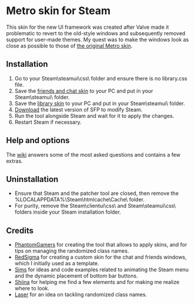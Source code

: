 # Metro skin for Steam

This skin for the new UI framework was created after Valve made it problematic to revert to the old-style windows and subsequently removed support for user-made themes.
My quest was to make the windows look as close as possible to those of [the original Metro skin](https://steamcommunity.com/groups/metroforsteam).

## Installation
1. Go to your Steam\steamui\css\ folder and ensure there is no library.css file.
1. Save the [friends and chat skin](https://raw.githubusercontent.com/RoseTheFlower/newsteamchat/master/friends.custom.css) to your PC and put in your Steam\steamui\ folder.
1. Save the [library skin](https://raw.githubusercontent.com/RoseTheFlower/newsteamchat/master/libraryroot.custom.css) to your PC and put in your Steam\steamui\ folder.
1. [Download](https://github.com/PhantomGamers/SFP/releases) the latest version of SFP to modify Steam.
1. Run the tool alongside Steam and wait for it to apply the changes.
1. Restart Steam if necessary.

## Help and options
The [wiki](../../wiki) answers some of the most asked questions and contains a few extras.

## Uninstallation
* Ensure that Steam and the patcher tool are closed, then remove the %LOCALAPPDATA%\Steam\htmlcache\Cache\ folder.
* For purity, remove the Steam\clientui\css\ and Steam\steamui\css\ folders inside your Steam installation folder.

## Credits
* [PhantomGamers](https://github.com/PhantomGamers) for creating the tool that allows to apply skins, and for tips on managing the randomized class names.
* [RedSigma](https://github.com/redsigma) for creating a custom skin for the chat and friends windows, which I initially used as a template.
* [Sims](https://github.com/suchmememanyskill) for ideas and code examples related to animating the Steam menu and the dynamic placement of bottom bar buttons.
* [Shiina](https://github.com/AikoMidori) for helping me find a few elements and for making me realize where to look.
* [Laser](https://github.com/LaserFlash) for an idea on tackling randomized class names.
